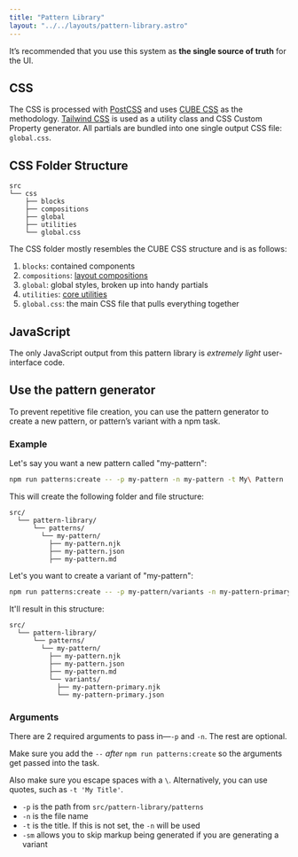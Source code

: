 ```yaml
---
title: "Pattern Library"
layout: "../../layouts/pattern-library.astro"
---
```


It’s recommended that you use this system as **the single source of truth** for the UI.

## CSS

The CSS is processed with [PostCSS](https://postcss.org/) and uses [CUBE CSS](https://cube.fyi/) as the methodology. [Tailwind CSS](https://github.com/tailwindlabs/tailwindcss) is used as a utility class and CSS Custom Property generator. All partials are bundled into one single output CSS file: `global.css`.

## CSS Folder Structure

```
src
└── css
    ├── blocks
    ├── compositions
    ├── global
    ├── utilities
    └── global.css
```

The CSS folder mostly resembles the CUBE CSS structure and is as follows:

1. `blocks`: contained components
2. `compositions`: [layout compositions](/pattern-library/css-compositions/)
3. `global`: global styles, broken up into handy partials
4. `utilities`: [core utilities](/pattern-library/css-utilities/)
5. `global.css`: the main CSS file that pulls everything together

## JavaScript

The only JavaScript output from this pattern library is _extremely light_ user-interface code.

## Use the pattern generator

To prevent repetitive file creation, you can use the pattern generator to create a new pattern, or pattern’s variant with a npm task.

### Example

Let's say you want a new pattern called "my-pattern":

```bash
npm run patterns:create -- -p my-pattern -n my-pattern -t My\ Pattern
```

This will create the following folder and file structure:

```
src/
  └── pattern-library/
      └── patterns/
        └── my-pattern/
          ├── my-pattern.njk
          ├── my-pattern.json
          ├── my-pattern.md
```

Let's you want to create a variant of "my-pattern":

```bash
npm run patterns:create -- -p my-pattern/variants -n my-pattern-primary -t Primary
```

It'll result in this structure:

```
src/
  └── pattern-library/
      └── patterns/
        └── my-pattern/
          ├── my-pattern.njk
          ├── my-pattern.json
          ├── my-pattern.md
          └── variants/
            ├── my-pattern-primary.njk
            └── my-pattern-primary.json
```

### Arguments

There are 2 required arguments to pass in—`-p` and `-n`. The rest are optional.

Make sure you add the `--` _after_ `npm run patterns:create` so the arguments get passed into the task.

Also make sure you escape spaces with a `\`. Alternatively, you can use quotes, such as `-t 'My Title'`.

- `-p` is the path from `src/pattern-library/patterns`
- `-n` is the file name
- `-t` is the title. If this is not set, the `-n` will be used
- `-sm` allows you to skip markup being generated if you are generating a variant
